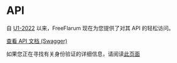 # API

自 [U1-2022](https://discuss.flarum.org/d/7585/3885) 以来，FreeFlarum 现在为您提供了对其 API 的轻松访问。

[查看 API 文档 (Swagger)](https://api.freeflarum.com)

如果您正在寻找有关身份验证的详细信息，请阅读[此页面](https://docs.freeflarum.com/zh/api/authentication)

